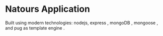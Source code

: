 # Natours Application

Built using modern technologies: nodejs, express , mongoDB , mongoose , and pug as template engine .